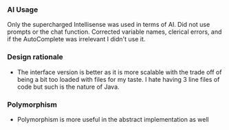 ### AI Usage
Only the supercharged Intellisense was used in terms of AI. Did not use prompts or the chat function. Corrected variable names, clerical errors, and if the AutoComplete was irrelevant I didn't use it.

### Design rationale
- The interface version is better as it is more scalable with the trade off of being a bit too loaded with files for my taste. I hate having 3 line files of code but such is the nature of Java. 

### Polymorphism
- Polymorphism is more useful in the abstract implementation as well